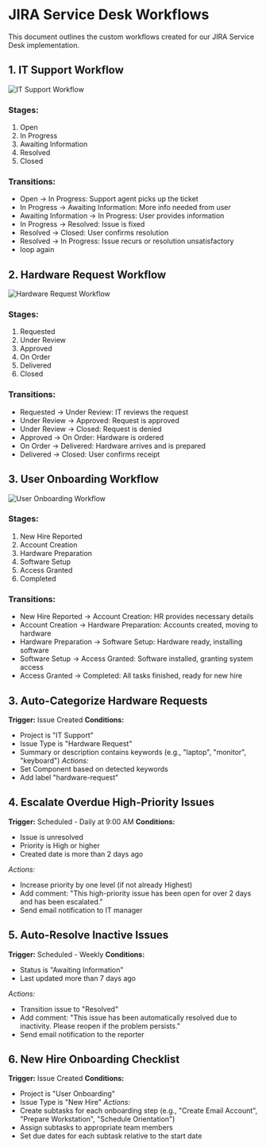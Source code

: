 # JIRA Service Desk Workflows

This document outlines the custom workflows created for our JIRA Service Desk implementation.

## 1. IT Support Workflow

![IT Support Workflow](images/it-support-workflow.png)

### Stages:
1. Open
2. In Progress
3. Awaiting Information
4. Resolved
5. Closed

### Transitions:
- Open → In Progress: Support agent picks up the ticket
- In Progress → Awaiting Information: More info needed from user
- Awaiting Information → In Progress: User provides information
- In Progress → Resolved: Issue is fixed
- Resolved → Closed: User confirms resolution
- Resolved → In Progress: Issue recurs or resolution unsatisfactory
- loop again

## 2. Hardware Request Workflow

![Hardware Request Workflow](images/hardware-request-workflow.png)

### Stages:
1. Requested
2. Under Review
3. Approved
4. On Order
5. Delivered
6. Closed

### Transitions:
- Requested → Under Review: IT reviews the request
- Under Review → Approved: Request is approved
- Under Review → Closed: Request is denied
- Approved → On Order: Hardware is ordered
- On Order → Delivered: Hardware arrives and is prepared
- Delivered → Closed: User confirms receipt

## 3. User Onboarding Workflow

![User Onboarding Workflow](images/user-onboarding-workflow.png)

### Stages:
1. New Hire Reported
2. Account Creation
3. Hardware Preparation
4. Software Setup
5. Access Granted
6. Completed

### Transitions:
- New Hire Reported → Account Creation: HR provides necessary details
- Account Creation → Hardware Preparation: Accounts created, moving to hardware
- Hardware Preparation → Software Setup: Hardware ready, installing software
- Software Setup → Access Granted: Software installed, granting system access
- Access Granted → Completed: All tasks finished, ready for new hire

## 3. Auto-Categorize Hardware Requests

**Trigger:** Issue Created
**Conditions:** 
- Project is "IT Support"
- Issue Type is "Hardware Request"
- Summary or description contains keywords (e.g., "laptop", "monitor", "keyboard")
*Actions:* 
- Set Component based on detected keywords
- Add label "hardware-request"

## 4. Escalate Overdue High-Priority Issues

**Trigger:** Scheduled - Daily at 9:00 AM
**Conditions:**
- Issue is unresolved
- Priority is High or higher
- Created date is more than 2 days ago
  
*Actions:*
- Increase priority by one level (if not already Highest)
- Add comment: "This high-priority issue has been open for over 2 days and has been escalated."
- Send email notification to IT manager

## 5. Auto-Resolve Inactive Issues

**Trigger:** Scheduled - Weekly
**Conditions:**
- Status is "Awaiting Information"
- Last updated more than 7 days ago
  
*Actions:*
- Transition issue to "Resolved"
- Add comment: "This issue has been automatically resolved due to inactivity. Please reopen if the problem persists."
- Send email notification to the reporter

## 6. New Hire Onboarding Checklist

**Trigger:** Issue Created
**Conditions:**
- Project is "User Onboarding"
- Issue Type is "New Hire"
*Actions:*
- Create subtasks for each onboarding step (e.g., "Create Email Account", "Prepare Workstation", "Schedule Orientation")
- Assign subtasks to appropriate team members
- Set due dates for each subtask relative to the start date
